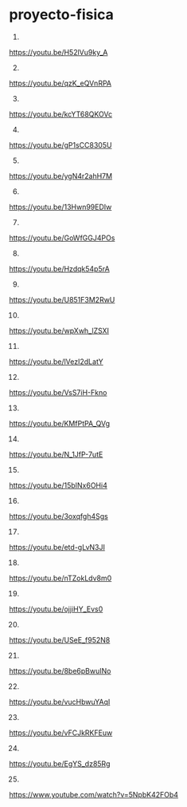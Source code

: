 # proyecto-fisica

1.
https://youtu.be/H52lVu9ky_A

2.
https://youtu.be/qzK_eQVnRPA

3.
https://youtu.be/kcYT68QKOVc

4.
https://youtu.be/gP1sCC8305U

5.
https://youtu.be/ygN4r2ahH7M

6.
https://youtu.be/13Hwn99EDIw

7.
https://youtu.be/GoWfGGJ4POs

8.
https://youtu.be/Hzdqk54p5rA

9.
https://youtu.be/U851F3M2RwU

10.
https://youtu.be/wpXwh_lZSXI

11.
https://youtu.be/lVezI2dLatY

12.
https://youtu.be/VsS7iH-Fkno

13.
https://youtu.be/KMfPtPA_QVg

14.
https://youtu.be/N_1JfP-7utE

15.
https://youtu.be/15bINx6OHi4

16.
https://youtu.be/3oxqfgh4Sgs

17.
https://youtu.be/etd-gLvN3JI

18.
https://youtu.be/nTZokLdv8m0

19.
https://youtu.be/ojjiHY_Evs0

20.
https://youtu.be/USeE_f952N8

21.
https://youtu.be/8be6pBwuINo

22.
https://youtu.be/vucHbwuYAqI

23.
https://youtu.be/vFCJkRKFEuw  

24.
https://youtu.be/EgYS_dz85Rg

25.
https://www.youtube.com/watch?v=5NpbK42FOb4






























